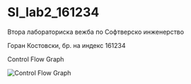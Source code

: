 # SI_lab2_161234
Втора лабораториска вежба по Софтверско инженерство

Горан Костовски, бр. на индекс 161234

Control Flow Graph

![Control Flow Graph](https://user-images.githubusercontent.com/23382852/120243846-edfb7880-c268-11eb-9fa2-60e6a5235b59.png)
